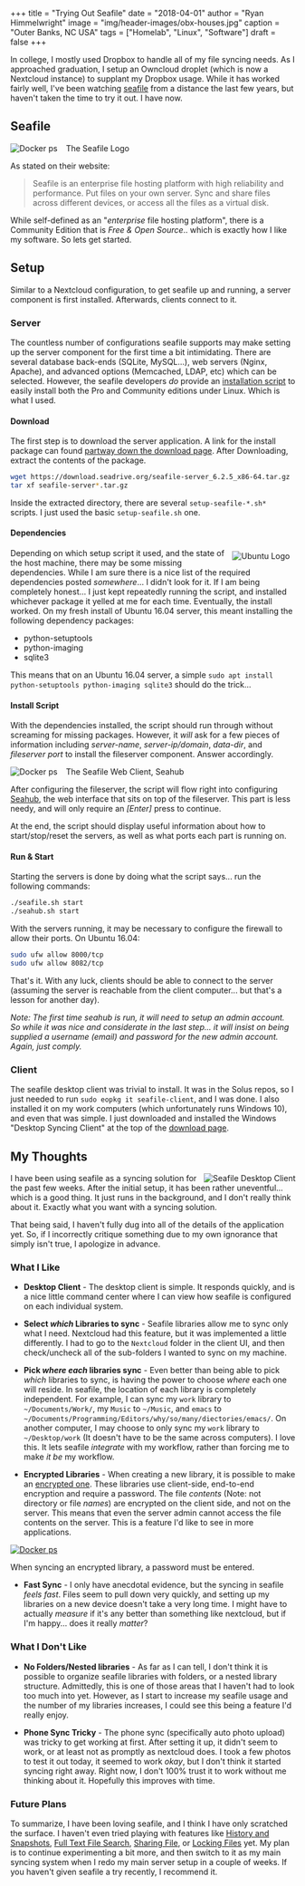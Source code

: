 +++
title   = "Trying Out Seafile"
date    = "2018-04-01"
author  = "Ryan Himmelwright"
image   = "img/header-images/obx-houses.jpg"
caption = "Outer Banks, NC USA"
tags    = ["Homelab", "Linux", "Software"]
draft   = false
+++

In college, I mostly used Dropbox to handle all of my file syncing needs. As I
approached graduation, I setup an Owncloud droplet (which is now a Nextcloud
instance) to supplant my Dropbox usage. While it has worked fairly well, I've
been watching [seafile](https://www.seafile.com/en/home/) from a distance the
last few years, but haven't taken the time to try it out. I have now.


<!--more-->

## Seafile

<a href="../../img/posts/trying-out-seafile/seafilelogo.png"><img src="../../img/posts/trying-out-seafile/seafilelogo.png" style="max-width: 95%; float: left; margin: 0px 15px 0px 0px;" alt="Docker ps" /></a>
<div class="caption">The Seafile Logo</div>

As stated on their website:

>Seafile is an enterprise file hosting platform with high reliability and
>performance. Put files on your own server. Sync and share files across
>different devices, or access all the files as a virtual disk.

While self-defined as an "*enterprise* file hosting platform", there is a
Community Edition that is *Free & Open Source*.. which is exactly how I like my
software. So lets get started.

## Setup

Similar to a Nextcloud configuration, to get seafile up and running, a server
 component is first installed. Afterwards, clients connect to it.

### Server

The countless number of configurations seafile supports may make setting up the
server component for the first time a bit intimidating. There are several
database back-ends (SQLite, MySQL...), web servers (Nginx, Apache), and
advanced options (Memcached, LDAP, etc) which can be selected. However, the
seafile developers *do* provide an [installation
script](https://github.com/haiwen/seafile-server-installer) to easily install
both the Pro and Community editions under Linux. Which is what I used.

#### Download

The first step is to download the server application. A link for the
install package can found [partway down the download
page](https://www.seafile.com/en/download/#server). After Downloading, extract
the contents of the package.

``` bash
wget https://download.seadrive.org/seafile-server_6.2.5_x86-64.tar.gz
tar xf seafile-server*.tar.gz
```

Inside the extracted directory, there are several `setup-seafile-*.sh*` scripts.
I just used the basic `setup-seafile.sh` one.

#### Dependencies

<a href="../../img/posts/trying-out-seafile/ubuntu-logo.jpg"><img
src="../../img/posts/trying-out-seafile/ubuntu-logo.jpg" style="max-width:
100%; float: right; margin: 5px 10px 10px 10px;" alt="Ubuntu Logo" /></a>

Depending on which setup script it used, and the state of the host machine,
there may be some missing dependencies. While I am sure there is a nice list of
the required dependencies posted *somewhere*... I didn't look for it. If I am
being completely honest... I just kept repeatedly running the script, and
installed whichever package it yelled at me for each time. Eventually, the install
worked. On my fresh install of Ubuntu 16.04 server, this meant
installing the following dependency packages:

- python-setuptools
- python-imaging
- sqlite3

This means that on an Ubuntu 16.04 server, a simple `sudo apt install python-setuptools
python-imaging sqlite3` should do the trick...

#### Install Script

With the dependencies installed, the script should run through without screaming
for missing packages. However, it *will* ask for a few pieces of information
including *server-name*, *server-ip/domain*, *data-dir*, and *fileserver port*
to install the fileserver component. Answer accordingly.

<a href="../../img/posts/trying-out-seafile/seahub-web.png"><img src="../../img/posts/trying-out-seafile/seahub-web.png" style="max-width: 100%; float: left; margin: 0px 15px 0px 0px;" alt="Docker ps" /></a>
<div class="caption">The Seafile Web Client, Seahub</div>

After configuring the fileserver, the script will flow right into configuring
[Seahub](https://github.com/haiwen/seahub), the web interface that sits on top
of the fileserver. This part is less needy, and will only require an *[Enter]*
press to continue.

At the end, the script should display useful information about how to
start/stop/reset the servers, as well as what ports each part is running on.

#### Run & Start

Starting the servers is done by doing what the script says... run the
following commands:

``` bash
./seafile.sh start
./seahub.sh start
```

With the servers running, it may be necessary to configure the firewall to allow
their ports. On Ubuntu 16.04:

``` bash
sudo ufw allow 8000/tcp
sudo ufw allow 8082/tcp
```

That's it. With any luck, clients should be able to connect to the server
(assuming the server is reachable from the client computer... but that's a
lesson for another day).

*Note: The first time seahub is run, it will need to setup an admin account. So
while it was nice and considerate in the last step... it will insist on being
supplied a username (email) and password for the new admin account. Again, just
comply.*



### Client

The seafile desktop client was trivial to install. It was in the Solus repos, so
I just needed to run `sudo eopkg it seafile-client`, and I was done. I also
installed it on my work computers (which unfortunately runs Windows 10), and
even that was simple. I just downloaded and installed the Windows "Desktop
Syncing Client" at the top of the [download
page](https://www.seafile.com/en/download/).


## My Thoughts
<a href="../../img/posts/trying-out-seafile/seafile-client.png"><img
src="../../img/posts/trying-out-seafile/seafile-client.png" style="max-width:
100%; float: right; margin: 0px 0px 0px 0px;" alt="Seafile Desktop Client" /></a>

I have been using seafile as a syncing solution for the past few weeks. After
the initial setup, it has been rather uneventful... which is a good thing. It
just runs in the background, and I don't really think about it. Exactly what you
want with a syncing solution.

That being said, I haven't fully dug into all of the details of the application
yet. So, if I incorrectly critique something due to my own ignorance that
simply isn't true, I apologize in advance.

### What I Like

- **Desktop Client** - The desktop client is simple. It responds quickly, and is
a nice little command center where I can view how seafile is configured on each
individual system.

- **Select *which* Libraries to sync** - Seafile libraries allow me to sync only
what I need. Nextcloud had this feature, but it was implemented a little differently. I
had to go to the `Nextcloud` folder in the client UI, and then check/uncheck all
of the sub-folders I wanted to sync on my machine.

- **Pick *where each* libraries sync** - Even better than being able to pick
  *which* libraries to sync, is having the power to choose *where* each one will
  reside. In seafile, the location of each library is completely independent.
  For example, I can sync my `work` library to `~/Documents/Work/`, my `Music`
  to `~/Music`, and `emacs` to
  `~/Documents/Programming/Editors/why/so/many/diectories/emacs/`. On another
  computer, I may choose to only sync my `work` library to `~/Desktop/work` (It
  doesn't have to be the same across computers). I love this. It lets seafile *integrate* with my
  workflow, rather than forcing me to make *it be* my workflow.

- **Encrypted Libraries** - When creating a new library, it is possible to
  make an [encrypted
  one](https://www.seafile.com/en/help/encrypted_libraries/). These libraries
  use client-side, end-to-end encryption and require a password. The file
  *contents* (Note: not directory or file *names*) are encrypted on the client
  side, and not on the server. This means that even the server admin cannot access the file
  contents on the server. This is a feature I'd like to see in more applications.

<a href="../../img/posts/trying-out-seafile/encrypt-library.png"><img
src="../../img/posts/trying-out-seafile/encrypt-library.png" style="max-width:
100%; align: center; float: center; margin: 0px 0px 0px 0px;" alt="Docker ps" /></a>
<div class="caption">When syncing an encrypted library, a password must be entered.</div>

- **Fast Sync** - I only have anecdotal evidence, but the syncing in seafile
  *feels fast*. Files seem to pull down very quickly, and setting up my
  libraries on a new device doesn't take a very long time. I might have to
  actually *measure* if it's any better than something like nextcloud, but if I'm
  happy... does it really *matter*?

### What I Don't Like

- **No Folders/Nested libraries** - As far as I can tell, I don't think it is
  possible to organize seafile libraries with folders, or a nested library
  structure. Admittedly, this is one of those areas that I haven't had to look
  too much into yet. However, as I start to increase my seafile usage and the
  number of my libraries increases, I could see this being a feature I'd really
  enjoy.

- **Phone Sync Tricky** - The phone sync (specifically auto photo upload) was
  tricky to get working at first. After setting it up, it didn't seem to work,
  or at least not as promptly as nextcloud does. I took a few photos to test it
  out today, it seemed to work *okay*, but I don't think it started syncing
  right away. Right now, I don't 100% trust it to work without me thinking
  about it. Hopefully this improves with time.


### Future Plans

To summarize, I have been loving seafile, and I think I have only scratched the
surface. I haven't even tried playing with features like [History and
Snapshots](https://www.seafile.com/en/help/snapshot/), [Full Text File
Search](https://www.seafile.com/en/help/search/), [Sharing
File](https://www.seafile.com/en/help/share/), or [Locking
Files](https://www.seafile.com/en/help/file_lock/) yet. My plan is to continue
experimenting a bit more, and then switch to it as my main syncing system when I
redo my main server setup in a couple of weeks. If you haven't given seafile a
try recently, I recommend it.
